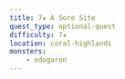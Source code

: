 ```yaml
---
title: 7★ A Sore Site
quest_type: optional-quest
difficulty: 7★
location: coral-highlands
monsters:
    - odogaron
---
```

